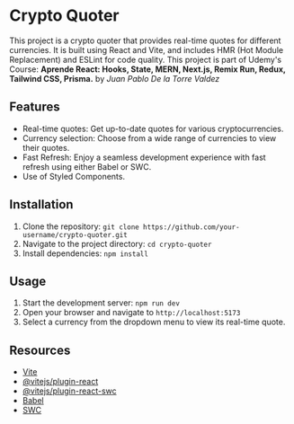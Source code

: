 # Crypto Quoter

This project is a crypto quoter that provides real-time quotes for different currencies. It is built using React and Vite, and includes HMR (Hot Module Replacement) and ESLint for code quality. This project is part of Udemy's Course: **Aprende React: Hooks, State, MERN, Next.js, Remix Run, Redux, Tailwind CSS, Prisma.** by *Juan Pablo De la Torre Valdez*

## Features

- Real-time quotes: Get up-to-date quotes for various cryptocurrencies.
- Currency selection: Choose from a wide range of currencies to view their quotes.
- Fast Refresh: Enjoy a seamless development experience with fast refresh using either Babel or SWC.
- Use of Styled Components.

## Installation

1. Clone the repository: `git clone https://github.com/your-username/crypto-quoter.git`
2. Navigate to the project directory: `cd crypto-quoter`
3. Install dependencies: `npm install`

## Usage

1. Start the development server: `npm run dev`
2. Open your browser and navigate to `http://localhost:5173`
3. Select a currency from the dropdown menu to view its real-time quote.

## Resources

- [Vite](https://vitejs.dev/)
- [@vitejs/plugin-react](https://github.com/vitejs/vite-plugin-react/blob/main/packages/plugin-react/README.md)
- [@vitejs/plugin-react-swc](https://github.com/vitejs/vite-plugin-react-swc)
- [Babel](https://babeljs.io/)
- [SWC](https://swc.rs/)
